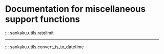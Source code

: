 # Documentation for miscellaneous support functions

::: sankaku.utils.ratelimit

---

::: sankaku.utils.convert_ts_to_datetime

